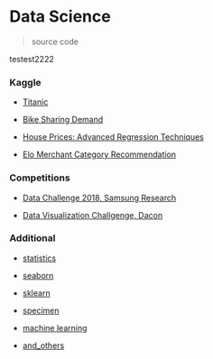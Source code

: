 # Data Science

> source code

testest2222

### Kaggle



* [Titanic](./kaggle/titanic)



* [Bike Sharing Demand](./kaggle/bikeSharingDemand)



* [House Prices: Advanced Regression Techniques](./housePrices)



* [Elo Merchant Category Recommendation](./kaggle/elo)



### Competitions



* [Data Challenge 2018, Samsung Research](./dataChallenge)



* [Data Visualization Challgenge, Dacon](./daconByFunda)



### Additional



* [statistics](./statistics)



* [seaborn](./seaborn)



* [sklearn](./sklearn)



* [specimen](./specimen)



* [machine learning](./machineLearning)



* [and_others](./andOthers)



